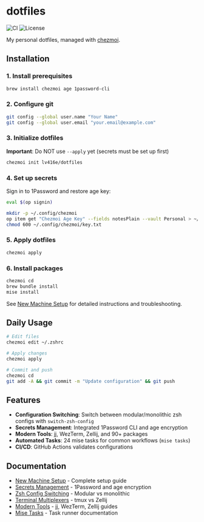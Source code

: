 # dotfiles

![CI](https://github.com/lv416e/dotfiles/workflows/Dotfiles%20CI/badge.svg)
![License](https://img.shields.io/github/license/lv416e/dotfiles)

My personal dotfiles, managed with [chezmoi](https://www.chezmoi.io/).

## Installation

### 1. Install prerequisites
```sh
brew install chezmoi age 1password-cli
```

### 2. Configure git
```sh
git config --global user.name "Your Name"
git config --global user.email "your.email@example.com"
```

### 3. Initialize dotfiles
**Important**: Do NOT use `--apply` yet (secrets must be set up first)
```sh
chezmoi init lv416e/dotfiles
```

### 4. Set up secrets
Sign in to 1Password and restore age key:
```sh
eval $(op signin)
```

```sh
mkdir -p ~/.config/chezmoi
op item get "Chezmoi Age Key" --fields notesPlain --vault Personal > ~/.config/chezmoi/key.txt
chmod 600 ~/.config/chezmoi/key.txt
```

### 5. Apply dotfiles
```sh
chezmoi apply
```

### 6. Install packages
```sh
chezmoi cd
brew bundle install
mise install
```

See [New Machine Setup](docs/NEW_MACHINE_SETUP.md) for detailed instructions and troubleshooting.

## Daily Usage

```sh
# Edit files
chezmoi edit ~/.zshrc

# Apply changes
chezmoi apply

# Commit and push
chezmoi cd
git add -A && git commit -m "Update configuration" && git push
```

## Features

- **Configuration Switching**: Switch between modular/monolithic zsh configs with `switch-zsh-config`
- **Secrets Management**: Integrated 1Password CLI and age encryption
- **Modern Tools**: jj, WezTerm, Zellij, and 90+ packages
- **Automated Tasks**: 24 mise tasks for common workflows (`mise tasks`)
- **CI/CD**: GitHub Actions validates configurations

## Documentation

- [New Machine Setup](docs/NEW_MACHINE_SETUP.md) - Complete setup guide
- [Secrets Management](docs/SECRETS_MANAGEMENT.md) - 1Password and age encryption
- [Zsh Config Switching](docs/ZSH_CONFIG_SWITCHING.md) - Modular vs monolithic
- [Terminal Multiplexers](docs/TERMINAL_MULTIPLEXERS.md) - tmux vs Zellij
- [Modern Tools](docs/NEW_TOOLS.md) - jj, WezTerm, Zellij guides
- [Mise Tasks](docs/MISE_TASKS.md) - Task runner documentation
